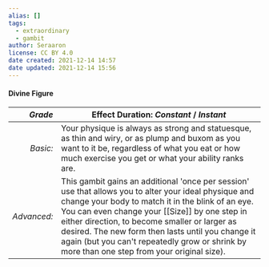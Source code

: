 ```yaml
---
alias: []
tags:
  - extraordinary
  - gambit
author: Seraaron
license: CC BY 4.0
date created: 2021-12-14 14:57
date updated: 2021-12-14 15:56
---
```


#### Divine Figure

|   _Grade_ | Effect Duration: _Constant_ / _Instant_                                                                                                                                                                                                                                                                                                                                                                                            |
| ----------: | -------------------------------------------------------------------------------------------------------------------------------------------------------------------------------------------------------------------------------------------------------------------------------------------------------------------------------------------------------------------------------------------------------------- |
|    _Basic:_ | Your physique is always as strong and statuesque, as thin and wiry, or as plump and buxom as you want to it be, regardless of what you eat or how much exercise you get or what your ability ranks are.                                                                                                                                                                                                        |
| _Advanced:_ | This gambit gains an additional 'once per session' use that allows you to alter your ideal physique and change your body to match it in the blink of an eye. You can even change your [[Size]] by one step in either direction, to become smaller or larger as desired. The new form then lasts until you change it again (but you can't repeatedly grow or shrink by more than one step from your original size). |
